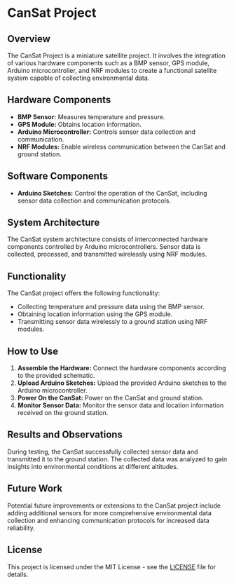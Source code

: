 # CanSat Project


## Overview

The CanSat Project is a miniature satellite project. It involves the integration of various hardware components such as a BMP sensor, GPS module, Arduino microcontroller, and NRF modules to create a functional satellite system capable of collecting environmental data.

## Hardware Components

- **BMP Sensor:** Measures temperature and pressure.
- **GPS Module:** Obtains location information.
- **Arduino Microcontroller:** Controls sensor data collection and communication.
- **NRF Modules:** Enable wireless communication between the CanSat and ground station.

## Software Components

- **Arduino Sketches:** Control the operation of the CanSat, including sensor data collection and communication protocols.

## System Architecture

The CanSat system architecture consists of interconnected hardware components controlled by Arduino microcontrollers. Sensor data is collected, processed, and transmitted wirelessly using NRF modules.

## Functionality

The CanSat project offers the following functionality:

- Collecting temperature and pressure data using the BMP sensor.
- Obtaining location information using the GPS module.
- Transmitting sensor data wirelessly to a ground station using NRF modules.

## How to Use

1. **Assemble the Hardware:** Connect the hardware components according to the provided schematic.
2. **Upload Arduino Sketches:** Upload the provided Arduino sketches to the Arduino microcontroller.
3. **Power On the CanSat:** Power on the CanSat and ground station.
4. **Monitor Sensor Data:** Monitor the sensor data and location information received on the ground station.

## Results and Observations

During testing, the CanSat successfully collected sensor data and transmitted it to the ground station. The collected data was analyzed to gain insights into environmental conditions at different altitudes.

## Future Work

Potential future improvements or extensions to the CanSat project include adding additional sensors for more comprehensive environmental data collection and enhancing communication protocols for increased data reliability.

## License

This project is licensed under the MIT License - see the [LICENSE](LICENSE) file for details.

